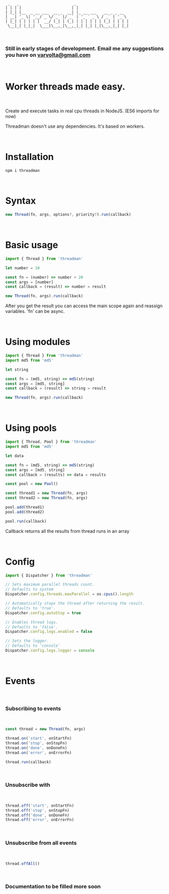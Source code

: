 ```
 _   _                        _
| | | |                      | |
| |_| |__  _ __ ___  __ _  __| |_ __ ___   __ _ _ __
| __| '_ \| '__/ _ \/ _` |/ _` | '_ ` _ \ / _` | '_ \
| |_| | | | | |  __/ (_| | (_| | | | | | | (_| | | | |
 \__|_| |_|_|  \___|\__,_|\__,_|_| |_| |_|\__,_|_| |_|
 ```

<br />

### **Still in early stages of development. Email me any suggestions you have on varvolta@gmail.com**

<br />

# **Worker threads made easy.**

<br />

Create and execute tasks in real cpu threads in NodeJS. (ES6 imports for now)

Threadman doesn't use any dependencies. It's based on workers.

<br />

# Installation
```
npm i threadman
```


<br />

# Syntax

```js
new Thread(fn, args, options?, priority?).run(callback)
```

<br />

# Basic usage

```js
import { Thread } from 'threadman'

let number = 10

const fn = (number) => number + 20
const args = [number]
const callback = (result) => number = result

new Thread(fn, args).run(callback)
```

After you get the result you can access the main scope again and reassign variables. 'fn' can be async.


<br />

# Using modules

```js
import { Thread } from 'threadman'
import md5 from 'md5'

let string

const fn = (md5, string) => md5(string)
const args = [md5, string]
const callback = (result) => string = result

new Thread(fn, args).run(callback)
```
<br />

# Using pools

```js
import { Thread, Pool } from 'threadman'
import md5 from 'md5'

let data

const fn = (md5, string) => md5(string)
const args = [md5, string]
const callback = (results) => data = results

const pool = new Pool()

const thread1 = new Thread(fn, args)
const thread2 = new Thread(fn, args)

pool.add(thread1)
pool.add(thread2)

pool.run(callback)
```
Callback returns all the results from thread runs in an array


<br />

# Config

```js
import { Dispatcher } from 'threadman'

// Sets maximum parallel threads count.
// Defaults to system
Dispatcher.config.threads.maxParallel = os.cpus().length

// Automatically stops the thread after returning the result.
// Defaults to 'true'.
Dispatcher.config.autoStop = true

// Enables thread logs.
// Defaults to 'false'.
Dispatcher.config.logs.enabled = false

// Sets the logger.
// Defaults to 'console'
Dispatcher.config.logs.logger = console
```

<br/>

# **Events**

<br/>

### **Subscribing to events**

<br/>

```js
const thread = new Thread(fn, args)

thread.on('start', onStartFn)
thread.on('stop', onStopFn)
thread.on('done', onDoneFn)
thread.on('error', onErrorFn)

thread.run(callback)
```

<br/>

### **Unsubscribe with**

<br/>

```js
thread.off('start', onStartFn)
thread.off('stop', onStopFn)
thread.off('done', onDoneFn)
thread.off('error', onErrorFn)
```

<br/>

### **Unsubscribe from all events**

<br/>

```js
thread.offAll()
```

<br/>

### **Documentation to be filled more soon**
